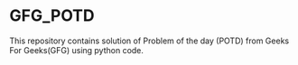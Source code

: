 # GFG_POTD
This repository contains solution of Problem of the day (POTD) from Geeks For Geeks(GFG) using python code.
